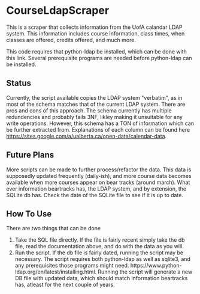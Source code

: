 # CourseLdapScraper
This is a scraper that collects information from the UofA calandar LDAP system.
This information includes course information, class times, when classes are offered, credits offered, and much more.

This code requires that python-ldap be installed, which can be done with this link.
Several prerequisite programs are needed before python-ldap can be installed.

## Status
Currently, the script available copies the LDAP system "verbatim", as in most of the schema matches that of the current LDAP system. There are pros and cons of this approach. The schema currently has multiple redundencies and probably fails 3NF, likley making it unsuitable for any write operations. However, this schema has a TON of information which can be further extracted from. Explanations of each column can be found here https://sites.google.com/a/ualberta.ca/open-data/calendar-data.

## Future Plans
More scripts can be made to further process/refactor the data. This data is supposedly updated frequently (daily-ish), and more course data becomes available when more courses appear on bear tracks (around march). What ever information beartracks has, the LDAP system, and by extension, the SQLite db has. Check the date of the SQLite file to see if it is up to date.

## How To Use
There are two things that can be done
1) Take the SQL file directly.
    If the file is fairly recent simply take the db file, read the documentation above, and do with the data as you will.
2) Run the script.
    If the db file is fairly dated, running the script may be necessary. 
    The script requires both python-ldap as well as sqlite3, and any prerequisites those programs might need. https://www.python-             ldap.org/en/latest/installing.html. 
    Running the script will generate a new DB file with updated data, which should match information beartracks has, atleast for the next couple of years.
